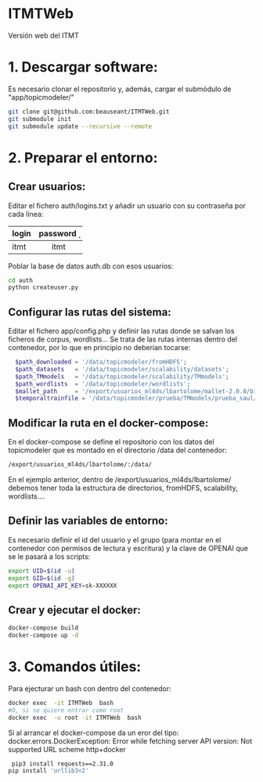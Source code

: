 # ITMTWeb
Versión web del ITMT

# 1. Descargar software:

Es necesario clonar el repositorio y, además, cargar el submódulo de "app/topicmodeler/"

```bash
git clone git@github.com:beauseant/ITMTWeb.git
git submodule init
git submodule update --recursive --remote
```

# 2. Preparar el entorno:

## Crear usuarios:

Editar el fichero auth/logins.txt y añadir un usuario con su contraseña por cada línea:

| login | password  ̣|
| ----- | :--------:|
| itmt  |   itmt    |

Poblar la base de datos auth.db con esos usuarios:

 ```bash
cd auth
python createuser.py
 ```

## Configurar las rutas del sistema:

Editar el fichero app/config.php y definir las rutas donde se salvan los ficheros de corpus, wordlists... Se trata de las rutas internas dentro del contenedor, por lo que en principio no deberían tocarse:

 ```php
   $path_downloaded = '/data/topicmodeler/fromHDFS'; 
   $path_datasets   = '/data/topicmodeler/scalability/datasets';
   $path_TMmodels   = '/data/topicmodeler/scalability/TMmodels';
   $path_wordlists  = '/data/topicmodeler/wordlists';
   $mallet_path	    = '/export/usuarios_ml4ds/lbartolome/mallet-2.0.8/bin/mallet';
   $temporaltrainfile = '/data/topicmodeler/prueba/TMmodels/prueba_saul/train.json';

 ```

## Modificar la ruta en el docker-compose:

En el docker-compose se define el repositorio con los datos del topicmodeler que es montado en el directorio /data del contenedor:

```bash
/export/usuarios_ml4ds/lbartolome/:/data/
```
En el ejemplo anterior, dentro de /export/usuarios_ml4ds/lbartolome/ debemos tener toda la estructura de directorios, fromHDFS, scalability, wordlists....


## Definir las variables de entorno:

Es necesario definir el id del usuario y el grupo (para montar en el contenedor con permisos de lectura y escritura) y la clave de OPENAI que se le pasará a los scripts:
 
 ```bash
 export UID=$(id -u)
 export GID=$(id -g)
 export OPENAI_API_KEY=sk-XXXXXX

 ```

 ## Crear y ejecutar el docker:

 ```bash
docker-compose build
docker-compose up -d

 ```

 # 3. Comandos útiles:

Para ejecturar un bash con dentro del contenedor:

```bash
docker exec  -it ITMTWeb  bash
#O, si se quiere entrar como root
docker exec  -u root -it ITMTWeb  bash
```

Si al arrancar el docker-compose da un eror del tipo: docker.errors.DockerException: Error while fetching server API version: Not supported URL scheme http+docker

```bash
 pip3 install requests==2.31.0
pip install 'urllib3<2'
```




